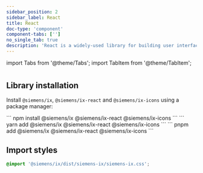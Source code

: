```yaml
---
sidebar_position: 2
sidebar_label: React
title: React
doc-type: 'component'
component-tabs: ['']
no_single_tab: true
description: 'React is a widely-used library for building user interfaces, particularly single-page applications. This section  guides you through the steps to install and set up our design system within a React project, ensuring a seamless integration process.'
---
```


import Tabs from '@theme/Tabs';
import TabItem from '@theme/TabItem';

#

## Library installation

Install `@siemens/ix`, `@siemens/ix-react` and `@siemens/ix-icons` using a package manager:

<Tabs>
  <TabItem value="npm" label="NPM" default>
    ```
    npm install @siemens/ix @siemens/ix-react @siemens/ix-icons
    ```
  </TabItem>
  <TabItem value="yarn" label="Yarn">
    ```
    yarn add @siemens/ix @siemens/ix-react @siemens/ix-icons
    ```
  </TabItem>
  <TabItem value="pnpm" label="PNPM">
    ```
    pnpm add @siemens/ix @siemens/ix-react @siemens/ix-icons
    ```
  </TabItem>
</Tabs>

## Import styles

```css
@import '@siemens/ix/dist/siemens-ix/siemens-ix.css';
```
